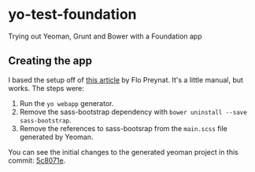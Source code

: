yo-test-foundation
==================

Trying out Yeoman, Grunt and Bower with a Foundation app

## Creating the app

I based the setup off of [this article](http://shoogledesigns.com/blog/blog/2013/08/02/speed-up-your-css-framework-install-with-yeoman/) by Flo Preynat.  It's a little manual, but works.  The steps were:

1. Run the ```yo webapp``` generator.
2. Remove the sass-bootstrap dependency with ```bower uninstall --save sass-bootstrap```.
3. Remove the references to sass-bootsrap from the ```main.scss``` file generated by Yeoman.

You can see the initial changes to the generated yeoman project in this commit: [5c8071e](https://github.com/jbrunton/yo-test-foundation/commit/5c8071ed21dcefc2bf7e91810062688b80a12686).
